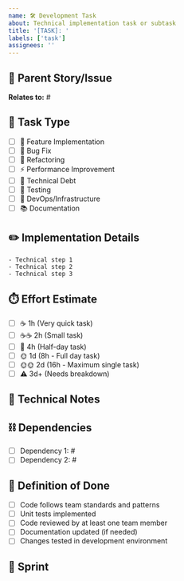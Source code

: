 ```yaml
---
name: 🛠️ Development Task
about: Technical implementation task or subtask
title: '[TASK]: '
labels: ['task']
assignees: ''
---
```


## 🔗 Parent Story/Issue
<!-- Link to the parent user story, e.g., #123 -->
**Relates to:** #

## 🧰 Task Type
<!-- Select one by changing [ ] to [x] -->
- [ ] 🧩 Feature Implementation
- [ ] 🐛 Bug Fix
- [ ] 🧹 Refactoring
- [ ] ⚡ Performance Improvement
- [ ] 💸 Technical Debt
- [ ] 🧪 Testing
- [ ] 🚀 DevOps/Infrastructure
- [ ] 📚 Documentation

## ✏️ Implementation Details
<!-- Technical description of what needs to be done -->
```
- Technical step 1
- Technical step 2
- Technical step 3
```

## ⏱️ Effort Estimate
<!-- Select one by changing [ ] to [x] -->
- [ ] ☕ 1h (Very quick task)
- [ ] ☕☕ 2h (Small task)
- [ ] 🥪 4h (Half-day task)
- [ ] 🌞 1d (8h - Full day task)
- [ ] 🌞🌞 2d (16h - Maximum single task)
- [ ] ⚠️ 3d+ (Needs breakdown)

## 💭 Technical Notes
<!-- Architecture considerations, patterns to use, pitfalls to avoid -->

## ⛓️ Dependencies
<!-- Other tasks that must be completed first -->
- [ ] Dependency 1: #
- [ ] Dependency 2: #

## 📝 Definition of Done
<!-- Required for all tasks -->
- [ ] Code follows team standards and patterns
- [ ] Unit tests implemented
- [ ] Code reviewed by at least one team member
- [ ] Documentation updated (if needed)
- [ ] Changes tested in development environment

## 📅 Sprint
<!-- Current sprint, e.g., 25-Q1 JFM - 1 -->

<!-- For assistance with this template, contact @ramanaditya -->